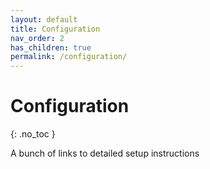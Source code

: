 ```yaml
---
layout: default
title: Configuration
nav_order: 2
has_children: true
permalink: /configuration/
---
```


# Configuration
{: .no_toc }

A bunch of links to detailed setup instructions